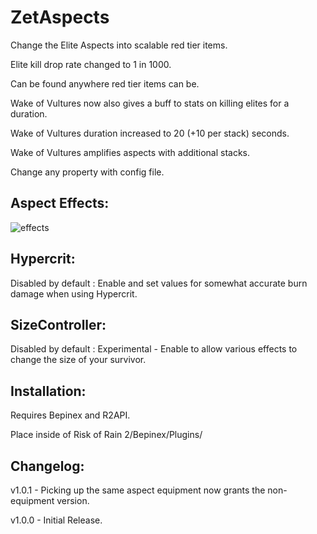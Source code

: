 # ZetAspects

Change the Elite Aspects into scalable red tier items.

Elite kill drop rate changed to 1 in 1000.

Can be found anywhere red tier items can be.

Wake of Vultures now also gives a buff to stats on killing elites for a duration.

Wake of Vultures duration increased to 20 (+10 per stack) seconds.

Wake of Vultures amplifies aspects with additional stacks.

Change any property with config file.

## Aspect Effects:

![effects](https://i.imgur.com/5ADDy5n.png)

## Hypercrit:

Disabled by default : Enable and set values for somewhat accurate burn damage when using Hypercrit.

## SizeController:

Disabled by default : Experimental - Enable to allow various effects to change the size of your survivor.

## Installation:

Requires Bepinex and R2API.

Place inside of Risk of Rain 2/Bepinex/Plugins/

## Changelog:

v1.0.1 - Picking up the same aspect equipment now grants the non-equipment version.

v1.0.0 - Initial Release.
